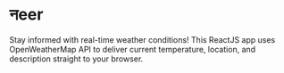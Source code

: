 # नeer

Stay informed with real-time weather conditions! This ReactJS app uses OpenWeatherMap API to deliver current temperature, location, and description straight to your browser.